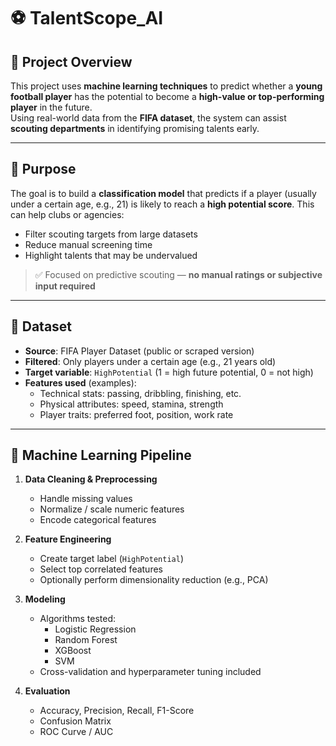 # ⚽ TalentScope_AI

## 📌 Project Overview

This project uses **machine learning techniques** to predict whether a **young football player** has the potential to become a **high-value or top-performing player** in the future.  
Using real-world data from the **FIFA dataset**, the system can assist **scouting departments** in identifying promising talents early.

---

## 🎯 Purpose

The goal is to build a **classification model** that predicts if a player (usually under a certain age, e.g., 21) is likely to reach a **high potential score**. This can help clubs or agencies:

- Filter scouting targets from large datasets
- Reduce manual screening time
- Highlight talents that may be undervalued

> ✅ Focused on predictive scouting — **no manual ratings or subjective input required**

---

## 📁 Dataset

- **Source**: FIFA Player Dataset (public or scraped version)
- **Filtered**: Only players under a certain age (e.g., 21 years old)
- **Target variable**: `HighPotential` (1 = high future potential, 0 = not high)
- **Features used** (examples):
  - Technical stats: passing, dribbling, finishing, etc.
  - Physical attributes: speed, stamina, strength
  - Player traits: preferred foot, position, work rate

---

## 🧠 Machine Learning Pipeline

1. **Data Cleaning & Preprocessing**
   - Handle missing values
   - Normalize / scale numeric features
   - Encode categorical features

2. **Feature Engineering**
   - Create target label (`HighPotential`)
   - Select top correlated features
   - Optionally perform dimensionality reduction (e.g., PCA)

3. **Modeling**
   - Algorithms tested:
     - Logistic Regression
     - Random Forest
     - XGBoost
     - SVM
   - Cross-validation and hyperparameter tuning included

4. **Evaluation**
   - Accuracy, Precision, Recall, F1-Score
   - Confusion Matrix
   - ROC Curve / AUC
